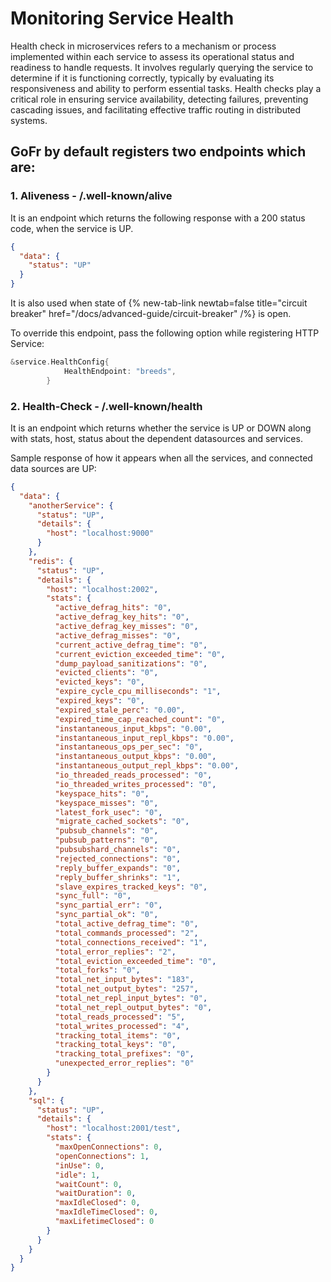 # Monitoring Service Health

Health check in microservices refers to a mechanism or process implemented within each service to assess its operational status
and readiness to handle requests. It involves regularly querying the service to determine if it is functioning correctly,
typically by evaluating its responsiveness and ability to perform essential tasks. Health checks play a critical role in ensuring service availability,
detecting failures, preventing cascading issues, and facilitating effective traffic routing in distributed systems.

## GoFr by default registers two endpoints which are:

### 1. Aliveness - /.well-known/alive

It is an endpoint which returns the following response with a 200 status code, when the service is UP.

```json
{
  "data": {
    "status": "UP"
  }
}
```

It is also used when state of {% new-tab-link newtab=false title="circuit breaker" href="/docs/advanced-guide/circuit-breaker" /%} is open.

To override this endpoint, pass the following option while registering HTTP Service:
```go
&service.HealthConfig{
			HealthEndpoint: "breeds",
		}
```

### 2. Health-Check - /.well-known/health

It is an endpoint which returns whether the service is UP or DOWN along with stats, host, status about the dependent datasources and services.

Sample response of how it appears when all the services, and connected data sources are UP:
```json
{
  "data": {
    "anotherService": {
      "status": "UP",
      "details": {
        "host": "localhost:9000"
      }
    },
    "redis": {
      "status": "UP",
      "details": {
        "host": "localhost:2002",
        "stats": {
          "active_defrag_hits": "0",
          "active_defrag_key_hits": "0",
          "active_defrag_key_misses": "0",
          "active_defrag_misses": "0",
          "current_active_defrag_time": "0",
          "current_eviction_exceeded_time": "0",
          "dump_payload_sanitizations": "0",
          "evicted_clients": "0",
          "evicted_keys": "0",
          "expire_cycle_cpu_milliseconds": "1",
          "expired_keys": "0",
          "expired_stale_perc": "0.00",
          "expired_time_cap_reached_count": "0",
          "instantaneous_input_kbps": "0.00",
          "instantaneous_input_repl_kbps": "0.00",
          "instantaneous_ops_per_sec": "0",
          "instantaneous_output_kbps": "0.00",
          "instantaneous_output_repl_kbps": "0.00",
          "io_threaded_reads_processed": "0",
          "io_threaded_writes_processed": "0",
          "keyspace_hits": "0",
          "keyspace_misses": "0",
          "latest_fork_usec": "0",
          "migrate_cached_sockets": "0",
          "pubsub_channels": "0",
          "pubsub_patterns": "0",
          "pubsubshard_channels": "0",
          "rejected_connections": "0",
          "reply_buffer_expands": "0",
          "reply_buffer_shrinks": "1",
          "slave_expires_tracked_keys": "0",
          "sync_full": "0",
          "sync_partial_err": "0",
          "sync_partial_ok": "0",
          "total_active_defrag_time": "0",
          "total_commands_processed": "2",
          "total_connections_received": "1",
          "total_error_replies": "2",
          "total_eviction_exceeded_time": "0",
          "total_forks": "0",
          "total_net_input_bytes": "183",
          "total_net_output_bytes": "257",
          "total_net_repl_input_bytes": "0",
          "total_net_repl_output_bytes": "0",
          "total_reads_processed": "5",
          "total_writes_processed": "4",
          "tracking_total_items": "0",
          "tracking_total_keys": "0",
          "tracking_total_prefixes": "0",
          "unexpected_error_replies": "0"
        }
      }
    },
    "sql": {
      "status": "UP",
      "details": {
        "host": "localhost:2001/test",
        "stats": {
          "maxOpenConnections": 0,
          "openConnections": 1,
          "inUse": 0,
          "idle": 1,
          "waitCount": 0,
          "waitDuration": 0,
          "maxIdleClosed": 0,
          "maxIdleTimeClosed": 0,
          "maxLifetimeClosed": 0
        }
      }
    }
  }
}
```
